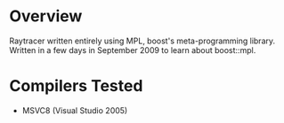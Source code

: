 Overview
========

Raytracer written entirely using MPL, boost's meta-programming library.
Written in a few days in September 2009 to learn about boost::mpl.

Compilers Tested
================

* MSVC8 (Visual Studio 2005)

